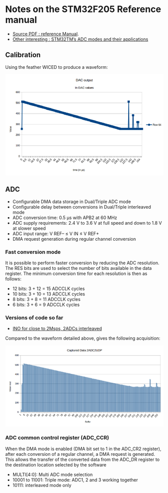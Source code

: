 # Notes on the STM32F205 Reference manual 

* [Source PDF : reference Manual](/croaker/datasheets/en.CD00225773_STM32F2x5_RefManual.pdf).
* [Other interesting : STM32TM’s ADC modes and their applications](/croaker/datasheets/en.CD00258017.pdf)

## Calibration

Using the feather WICED to produce a waveform:

![](/silent/software/featherWICED/CalibrationDAC.png)

## ADC 

* Configurable DMA data storage in Dual/Triple ADC mode
* Configurable delay between conversions in Dual/Triple interleaved mode
* ADC conversion time: 0.5 μs with APB2 at 60 MHz
* ADC supply requirements: 2.4 V to 3.6 V at full speed and down to 1.8 V at slower speed
* ADC input range: V REF– ≤ V IN ≤ V REF+
* DMA request generation during regular channel conversion


### Fast conversion mode

It is possible to perform faster conversion by reducing the ADC resolution. The RES bits are used to select the number of bits available in the data register. The minimum conversion time for each resolution is then as follows: 

* 12 bits: 3 + 12 = 15 ADCCLK cycles
* 10 bits: 3 + 10 = 13 ADCCLK cycles
* 8 bits: 3 + 8 = 11 ADCCLK cycles
* 6 bits: 3 + 6 = 9 ADCCLK cycles


### Versions of code so far

* [INO for close to 2Msps, 2ADCs interleaved](/croaker/feather_tests/2ADC2UDP.ino)

Compared to the waveform detailed above, gives the following acquisition:

![](/silent/software/featherWICED/CalibrationADC-2ADC2UDPpng.png)

### ADC common control register (ADC_CCR)

When the DMA mode is enabled (DMA bit set to 1 in the ADC_CR2 register), after each conversion of a regular channel, a DMA request is generated. This allows the transfer of the converted data from the ADC_DR register to the destination location selected by the software


* MULTI[4:0]: Multi ADC mode selection
* 10001 to 11001: Triple mode: ADC1, 2 and 3 working together
* 10111: interleaved mode only
